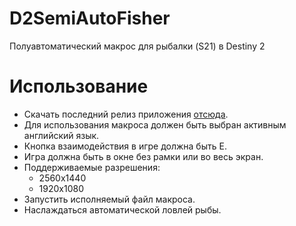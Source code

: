 # D2SemiAutoFisher
Полуавтоматический макрос для рыбалки (S21) в Destiny 2

# Использование
- Скачать последний релиз приложения [отсюда](https://github.com/ArchSat/D2SemiAutoFisher/releases).
- Для использования макроса должен быть выбран активным английский язык.
- Кнопка взаимодействия в игре должна быть Е.
- Игра должна быть в окне без рамки или во весь экран. 
- Поддерживаемые разрешения:
  - 2560х1440 
  - 1920х1080
- Запустить исполняемый файл макроса.
- Наслаждаться автоматической ловлей рыбы.
